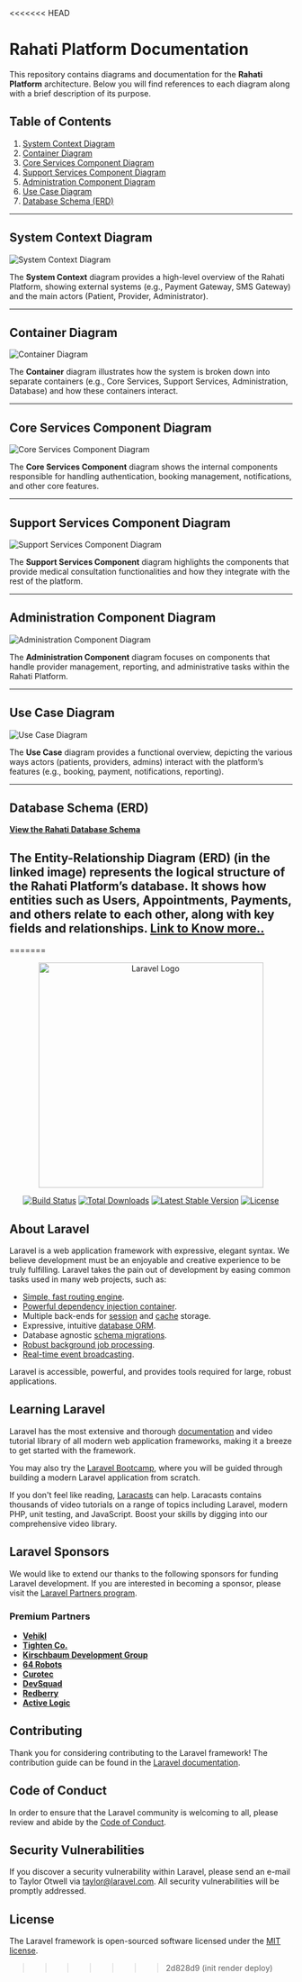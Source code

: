 <<<<<<< HEAD
# Rahati Platform Documentation

This repository contains diagrams and documentation for the **Rahati Platform** architecture. Below you will find references to each diagram along with a brief description of its purpose.

## Table of Contents

1. [System Context Diagram](#system-context-diagram)
2. [Container Diagram](#container-diagram)
3. [Core Services Component Diagram](#core-services-component-diagram)
4. [Support Services Component Diagram](#support-services-component-diagram)
5. [Administration Component Diagram](#administration-component-diagram)
6. [Use Case Diagram](#use-case-diagram)
7. [Database Schema (ERD)](#database-schema-erd)

---

## System Context Diagram

![System Context Diagram](DOCS/system_constext.png)

The **System Context** diagram provides a high-level overview of the Rahati Platform, showing external systems (e.g., Payment Gateway, SMS Gateway) and the main actors (Patient, Provider, Administrator).

---

## Container Diagram

![Container Diagram](DOCS/container_diagram.png)

The **Container** diagram illustrates how the system is broken down into separate containers (e.g., Core Services, Support Services, Administration, Database) and how these containers interact.

---

## Core Services Component Diagram

![Core Services Component Diagram](DOCS/core_services_components_diagram.png)

The **Core Services Component** diagram shows the internal components responsible for handling authentication, booking management, notifications, and other core features.

---

## Support Services Component Diagram

![Support Services Component Diagram](DOCS/support_service_component_diagram.png)

The **Support Services Component** diagram highlights the components that provide medical consultation functionalities and how they integrate with the rest of the platform.

---

## Administration Component Diagram

![Administration Component Diagram](DOCS/admin_component_diagram.png)

The **Administration Component** diagram focuses on components that handle provider management, reporting, and administrative tasks within the Rahati Platform.

---

## Use Case Diagram

![Use Case Diagram](DOCS/useCaseDiagram.png)

The **Use Case** diagram provides a functional overview, depicting the various ways actors (patients, providers, admins) interact with the platform’s features (e.g., booking, payment, notifications, reporting).

---

## Database Schema (ERD)

[**View the Rahati Database Schema**](DOCS/Rahati-Database-Schema.png)

The **Entity-Relationship Diagram (ERD)** (in the linked image) represents the logical structure of the Rahati Platform’s database. It shows how entities such as Users, Appointments, Payments, and others relate to each other, along with key fields and relationships.
[Link to Know more..](https://dbdocs.io/yakoubbenaissa7/Rahati-Database-Schema)
---

=======
<p align="center"><a href="https://laravel.com" target="_blank"><img src="https://raw.githubusercontent.com/laravel/art/master/logo-lockup/5%20SVG/2%20CMYK/1%20Full%20Color/laravel-logolockup-cmyk-red.svg" width="400" alt="Laravel Logo"></a></p>

<p align="center">
<a href="https://github.com/laravel/framework/actions"><img src="https://github.com/laravel/framework/workflows/tests/badge.svg" alt="Build Status"></a>
<a href="https://packagist.org/packages/laravel/framework"><img src="https://img.shields.io/packagist/dt/laravel/framework" alt="Total Downloads"></a>
<a href="https://packagist.org/packages/laravel/framework"><img src="https://img.shields.io/packagist/v/laravel/framework" alt="Latest Stable Version"></a>
<a href="https://packagist.org/packages/laravel/framework"><img src="https://img.shields.io/packagist/l/laravel/framework" alt="License"></a>
</p>

## About Laravel

Laravel is a web application framework with expressive, elegant syntax. We believe development must be an enjoyable and creative experience to be truly fulfilling. Laravel takes the pain out of development by easing common tasks used in many web projects, such as:

- [Simple, fast routing engine](https://laravel.com/docs/routing).
- [Powerful dependency injection container](https://laravel.com/docs/container).
- Multiple back-ends for [session](https://laravel.com/docs/session) and [cache](https://laravel.com/docs/cache) storage.
- Expressive, intuitive [database ORM](https://laravel.com/docs/eloquent).
- Database agnostic [schema migrations](https://laravel.com/docs/migrations).
- [Robust background job processing](https://laravel.com/docs/queues).
- [Real-time event broadcasting](https://laravel.com/docs/broadcasting).

Laravel is accessible, powerful, and provides tools required for large, robust applications.

## Learning Laravel

Laravel has the most extensive and thorough [documentation](https://laravel.com/docs) and video tutorial library of all modern web application frameworks, making it a breeze to get started with the framework.

You may also try the [Laravel Bootcamp](https://bootcamp.laravel.com), where you will be guided through building a modern Laravel application from scratch.

If you don't feel like reading, [Laracasts](https://laracasts.com) can help. Laracasts contains thousands of video tutorials on a range of topics including Laravel, modern PHP, unit testing, and JavaScript. Boost your skills by digging into our comprehensive video library.

## Laravel Sponsors

We would like to extend our thanks to the following sponsors for funding Laravel development. If you are interested in becoming a sponsor, please visit the [Laravel Partners program](https://partners.laravel.com).

### Premium Partners

- **[Vehikl](https://vehikl.com/)**
- **[Tighten Co.](https://tighten.co)**
- **[Kirschbaum Development Group](https://kirschbaumdevelopment.com)**
- **[64 Robots](https://64robots.com)**
- **[Curotec](https://www.curotec.com/services/technologies/laravel/)**
- **[DevSquad](https://devsquad.com/hire-laravel-developers)**
- **[Redberry](https://redberry.international/laravel-development/)**
- **[Active Logic](https://activelogic.com)**

## Contributing

Thank you for considering contributing to the Laravel framework! The contribution guide can be found in the [Laravel documentation](https://laravel.com/docs/contributions).

## Code of Conduct

In order to ensure that the Laravel community is welcoming to all, please review and abide by the [Code of Conduct](https://laravel.com/docs/contributions#code-of-conduct).

## Security Vulnerabilities

If you discover a security vulnerability within Laravel, please send an e-mail to Taylor Otwell via [taylor@laravel.com](mailto:taylor@laravel.com). All security vulnerabilities will be promptly addressed.

## License

The Laravel framework is open-sourced software licensed under the [MIT license](https://opensource.org/licenses/MIT).
>>>>>>> 2d828d9 (init render deploy)

